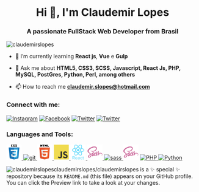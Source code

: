 
<h1 align="center">Hi 👋, I'm Claudemir Lopes</h1>
<h3 align="center">A passionate FullStack Web Developer from Brasil</h3>

<p align="left"> <img src="https://komarev.com/ghpvc/?username=claudemirslopes&label=Profile%20views&color=0e75b6&style=flat" alt="claudemirslopes" /> </p>

- 🌱 I’m currently learning **React js**, **Vue** e **Gulp**

- 💬 Ask me about **HTML5, CSS3, SCSS, Javascript, React Js, PHP, MySQL, PostGres, Python, Perl, among others**

- 📫 How to reach me **claudemir.slopes@hotmail.com**


<h3 align="left">Connect with me:</h3>
<p align="left">
<a href="https://www.instagram.com/claudemir.slopes/" target="blank"><img align="center" src="https://openbeta.com.br/site/assets/img/icones/instagram.png" alt="Instagram" height="30" width="40" /></a>
<a href="https://www.facebook.com/claudemirslopes2022" target="blank"><img align="center" src="https://openbeta.com.br/site/assets/img/icones/facebook.png" alt="Facebook" height="30" width="40" /></a>
<a href="https://twitter.com/claumirlopes" target="blank"><img align="center" src="https://openbeta.com.br/site/assets/img/icones/twitter.png" alt="Twitter" height="30" width="40" /></a>
<a href="https://www.linkedin.com/in/claudemir-da-silva-lopes/" target="blank"><img align="center" src="https://openbeta.com.br/site/assets/img/icones/linkedin.png" alt="Twitter" height="30" width="40" /></a>
</p>

<h3 align="left">Languages and Tools:</h3>
<p align="left"> <a href="https://www.w3schools.com/css/" target="_blank" rel="noreferrer"> <img src="https://raw.githubusercontent.com/devicons/devicon/master/icons/css3/css3-original-wordmark.svg" alt="css3" width="40" height="40"/> </a> <a href="https://git-scm.com/" target="_blank" rel="noreferrer"> <img src="https://www.vectorlogo.zone/logos/git-scm/git-scm-icon.svg" alt="git" width="40" height="40"/> </a> <a href="https://www.w3.org/html/" target="_blank" rel="noreferrer"> <img src="https://raw.githubusercontent.com/devicons/devicon/master/icons/html5/html5-original-wordmark.svg" alt="html5" width="40" height="40"/> </a> <a href="https://developer.mozilla.org/en-US/docs/Web/JavaScript" target="_blank" rel="noreferrer"> <img src="https://raw.githubusercontent.com/devicons/devicon/master/icons/javascript/javascript-original.svg" alt="javascript" width="40" height="40"/> </a> <a href="https://reactjs.org/" target="_blank" rel="noreferrer"> <img src="https://raw.githubusercontent.com/devicons/devicon/master/icons/react/react-original-wordmark.svg" alt="react" width="40" height="40"/> </a> <a href="https://sass-lang.com" target="_blank" rel="noreferrer"> <img src="https://raw.githubusercontent.com/devicons/devicon/master/icons/sass/sass-original.svg" alt="sass" width="40" height="40"/> </a> <a href="https://www.php.net/" target="_blank" rel="noreferrer"> <img src="https://openbeta.com.br/site/assets/img/icones/python.png" alt="sass" width="40" height="40"/> </a> <img src="https://raw.githubusercontent.com/devicons/devicon/master/icons/sass/sass-original.svg" alt="sass" width="40" height="40"/> </a> <a href="https://www.php.net/" target="_blank" rel="noreferrer"> <img src="https://openbeta.com.br/site/assets/img/icones/php.png" alt="PHP" width="40" height="40"/> </a> <a href="https://www.python.org/" target="_blank" rel="noreferrer"> <img src="https://openbeta.com.br/site/assets/img/icones/python.png" alt="Python" width="40" height="40"/> </a></p>


<p><img align="left" src="https://github-readme-stats.vercel.app/api/top-langs?username=claudemirslopes&show_icons=true&locale=en&layout=compact" alt="claudemirslopes" /></p>







claudemirslopes/claudemirslopes is a ✨ special ✨ repository because its `README.md` (this file) appears on your GitHub profile.
You can click the Preview link to take a look at your changes.

